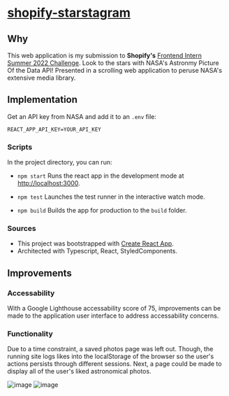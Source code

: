 # [shopify-starstagram](http://shopify-starstagram.herokuapp.com/)

## Why
This web application is my submission to <b>Shopify's</b> [Frontend Intern Summer 2022 Challenge](https://docs.google.com/document/d/13zXpyrC2yGxoLXKktxw2VJG2Jw8SdUfliLM-bYQLjqE/edit#). Look to the stars with NASA's Astronmy Picture Of the Data API! Presented in a scrolling web application to peruse NASA's extensive media library.


## Implementation

Get an API key from NASA and add it to an `.env` file:

`REACT_APP_API_KEY=YOUR_API_KEY`

### Scripts

In the project directory, you can run:

- `npm start`
Runs the react app in the development mode at [http://localhost:3000](http://localhost:3000).

- `npm test`
Launches the test runner in the interactive watch mode.

- `npm build`
Builds the app for production to the `build` folder.

### Sources

- This project was bootstrapped with [Create React App](https://github.com/facebook/create-react-app).
- Architected with Typescript, React, StyledComponents.

## Improvements

### Accessability
With a Google Lighthouse accessability score of 75, improvements can be made to the application user interface to address accessability concerns.

### Functionality
Due to a time constraint, a saved photos page was left out. Though, the running site logs likes into the localStorage of the browser so the user's actions persists through different sessions. Next, a page could be made to display all of the user's liked astronomical photos.

![image](https://user-images.githubusercontent.com/48145854/150294862-318dadb5-d2cd-49e3-aea0-8bd3baaecf1b.png)
![image](https://user-images.githubusercontent.com/48145854/150295117-f1f8f70b-2b9f-45db-a1d1-d59d6b3a72c8.png)
